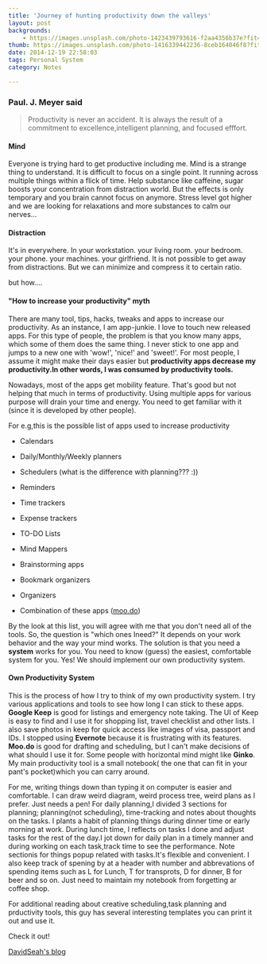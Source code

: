 ```yaml
---
title: 'Journey of hunting productivity down the valleys'
layout: post
backgrounds:
    - https://images.unsplash.com/photo-1423439793616-f2aa4356b37e?fit=crop&fm=jpg
thumb: https://images.unsplash.com/photo-1416339442236-8ceb164046f8?fit=crop&fm=jpg
date: 2014-12-19 22:58:03
tags: Personal System
category: Notes

---
```

### Paul. J. Meyer said
> Productivity is never an accident. It is always the result of a commitment to excellence,intelligent planning, and focused efffort.

####  Mind 

Everyone is trying hard to get productive including me. Mind is a strange thing to understand. It is difficult to focus on a single point. It running across multiple things within a flick of time. Help substance like caffeine, sugar boosts your concentration from distraction world. But the effects is only temporary and you brain cannot focus on anymore. Stress level got higher and we are looking for relaxations and more substances to calm our nerves... 

#### Distraction

It's in everywhere. In your workstation. your living room. your bedroom. your phone. your machines. your girlfriend. It is not possible to get away from distractions. But we can minimize and compress it to certain ratio. 

but how....

#### "How to increase your productivity" myth

There are many tool, tips, hacks, tweaks and apps to increase our productivity. As an instance, I am app-junkie. I love to touch new released apps. For this type of people, the problem is that you know many apps, which some of them does the same thing. I never stick to one app and jumps to a new one with 'wow!', 'nice!' and 'sweet!'. For most people, I assume it might make their days easier but **productivity apps decrease my productivity.In other words, I was consumed by productivity tools.** 

Nowadays, most of the apps get mobility feature. That's good but not helping that much in terms of productivity. Using multiple apps for various purpose will drain your time and energy. You need to get familiar with it (since it is developed by other people). 

For e.g,this is the possible list of apps used to increase productivity

* Calendars

* Daily/Monthly/Weekly planners

* Schedulers (what is the difference with planning??? :)) 

* Reminders

* Time trackers

* Expense trackers

* TO-DO Lists

* Mind Mappers

* Brainstorming apps

* Bookmark organizers

* Organizers 

* Combination of these apps (<a href="http://www.moo.do" target="_blank">moo.do</a>)

By the look at this list, you will agree with me that you don't need all of the tools. So, the question is "which ones Ineed?" It depends on your work behavior and the way your mind works. The solution is that you need a **system** works for you. You need to know (guess) the easiest, comfortable system for you. Yes! We should implement our own productivity system. 

#### Own Productivity System

This is the process of how I try to think of my own productivity system. I try various applications and tools to see how long I can stick to these apps. **Google Keep** is good for listings and emergency note taking. The UI of Keep is easy to find and I use it for shopping list, travel checklist and other lists. I also save photos in keep for quick access like images of visa, passport and IDs. I stopped using **Evernote**  because it is frustrating with its features. **Moo.do** is good for drafting and scheduling, but I can't make decisions of what should I use it for. Some people with horizontal mind might like **Ginko**. My main productivity tool is a small notebook( the one that can fit in your pant's pocket)which you can carry around. 

For me, writing things down than typing it on computer is easier and comfortable. I can draw weird diagram, weird process tree, weird plans as I prefer. Just needs a pen!
For daily planning,I divided 3 sections for planning; planning(not scheduling), time-tracking and notes about thoughts on the tasks.
I plants a habit of planning things during dinner time or early morning at work. During lunch time, I reflects on tasks I done and adjust tasks for the rest of the day.I jot down for daily plan in a timely manner and during working on each task,track time to see the performance. Note sectionis for things popup related with tasks.It's flexible and convenient. I also keep track of spening by at a header with number and abbrevations of spending items such as L for Lunch, T for transprots, D for dinner, B for beer and so on.
Just need to maintain my notebook from forgetting ar coffee shop. 


For additional reading about creative scheduling,task planning and prductivity tools, this guy has several interesting templates you can print it out and use it. 

Check it out! 

<a href="http://davidseah.com" target="_blank">DavidSeah's blog</a>

